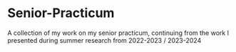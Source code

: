 # Senior-Practicum
A collection of my work on my senior practicum, continuing from the work I presented during summer research from 2022-2023 / 2023-2024
